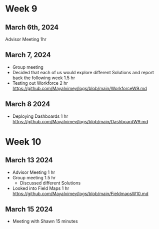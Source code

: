 # Week 9
## March 6th, 2024
Advisor Meeting
1hr
## March 7, 2024 
- Group meeting
- Decided that each of us would explore different Solutions and report back the following week 
1.5 hr
- Testing out Workforce
2 hr 
https://github.com/MayaIvimey/logs/blob/main/WorkforceW9.md
## March 8 2024
- Deploying Dashboards
1 hr
https://github.com/MayaIvimey/logs/blob/main/DashboardW9.md
# Week 10
## March 13 2024
- Advisor Meeting
1 hr
- Group meeting 1.5 hr
  - Discussed different Solutions
- Looked into Field Maps
1 hr 
https://github.com/MayaIvimey/logs/blob/main/FieldmapsW10.md

## March 15 2024
- Meeting with Shawn
15 minutes
